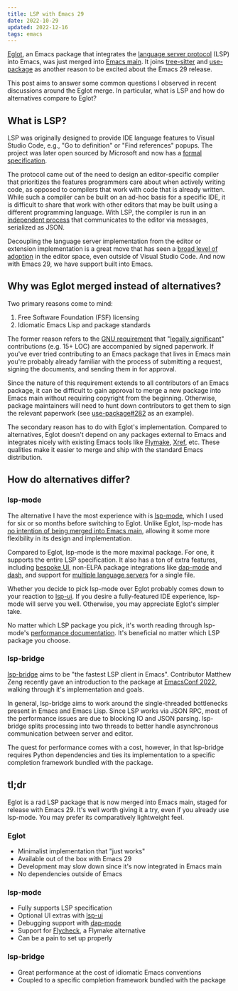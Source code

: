 ```yaml
---
title: LSP with Emacs 29
date: 2022-10-29
updated: 2022-12-16
tags: emacs
---
```


[Eglot](https://joaotavora.github.io/eglot/), an Emacs package that integrates the [language server protocol](https://microsoft.github.io/language-server-protocol/) (LSP) into Emacs, was just merged into [Emacs main](https://lists.gnu.org/archive/html/emacs-devel/2022-10/msg01609.html). It joins [tree-sitter](https://emacs-tree-sitter.github.io/) and [use-package](https://github.com/jwiegley/use-package) as another reason to be excited about the Emacs 29 release.

This post aims to answer some common questions I observed in recent discussions around the Eglot merge. In particular, what is LSP and how do alternatives compare to Eglot?

## What is LSP?

LSP was originally designed to provide IDE language features to Visual Studio Code, e.g., "Go to definition" or "Find references" popups. The project was later open sourced by Microsoft and now has a [formal specification](https://microsoft.github.io/language-server-protocol/specifications/lsp/3.17/specification/).

The protocol came out of the need to design an editor-specific compiler that prioritizes the features programmers care about when actively writing code, as opposed to compilers that work with code that is already written. While such a compiler can be built on an ad-hoc basis for a specific IDE, it is difficult to share that work with other editors that may be built using a different programming language. With LSP, the compiler is run in an [independent process](https://learn.microsoft.com/en-us/visualstudio/extensibility/language-server-protocol?view=vs-2022#how-the-lsp-works) that communicates to the editor via messages, serialized as JSON.

Decoupling the language server implementation from the editor or extension implementation is a great move that has seen a [broad level of adoption](https://langserver.org/#implementations-server) in the editor space, even outside of Visual Studio Code. And now with Emacs 29, we have support built into Emacs.

## Why was Eglot merged instead of alternatives?

Two primary reasons come to mind:

1. Free Software Foundation (FSF) licensing
2. Idiomatic Emacs Lisp and package standards

The former reason refers to the [GNU requirement](https://www.gnu.org/licenses/why-assign.en.html) that "[legally significant](https://www.gnu.org/prep/maintain/html_node/Legally-Significant.html#Legally-Significant)" contributions (e.g. 15+ LOC) are accompanied by signed paperwork. If you've ever tried contributing to an Emacs package that lives in Emacs main you're probably already familiar with the process of submitting a request, signing the documents, and sending them in for approval.

Since the nature of this requirement extends to all contributors of an Emacs package, it can be difficult to gain approval to merge a new package into Emacs main without requiring copyright from the beginning. Otherwise, package maintainers will need to hunt down contributors to get them to sign the relevant paperwork (see [use-package#282](https://github.com/jwiegley/use-package/issues/282) as an example).

The secondary reason has to do with Eglot's implementation. Compared to alternatives, Eglot doesn't depend on any packages external to Emacs and integrates nicely with existing Emacs tools like [Flymake](https://www.gnu.org/software/emacs/manual/html_mono/flymake.html#Top), [Xref](https://www.gnu.org/software/emacs/manual/html_mono/emacs.html#Xref), etc. These qualities make it easier to merge and ship with the standard Emacs distribution.

## How do alternatives differ?

### lsp-mode

The alternative I have the most experience with is [lsp-mode](https://github.com/emacs-lsp/lsp-mode), which I used for six or so months before switching to Eglot. Unlike Eglot, lsp-mode has [no intention of being merged into Emacs main](https://github.com/emacs-lsp/lsp-mode/issues/444), allowing it some more flexibility in its design and implementation.

Compared to Eglot, lsp-mode is the more maximal package. For one, it supports the entire LSP specification. It also has a ton of extra features, including [bespoke UI](https://emacs-lsp.github.io/lsp-ui), non-ELPA package integrations like [dap-mode](https://github.com/emacs-lsp/dap-mode) and [dash](https://github.com/magnars/dash.el), and support for [multiple language servers](https://github.com/emacs-lsp/lsp-mode/issues/424) for a single file.

Whether you decide to pick lsp-mode over Eglot probably comes down to your reaction to [lsp-ui](https://emacs-lsp.github.io/lsp-ui/). If you desire a fully-featured IDE experience, lsp-mode will serve you well. Otherwise, you may appreciate Eglot's simpler take.

No matter which LSP package you pick, it's worth reading through lsp-mode's [performance documentation](https://emacs-lsp.github.io/lsp-mode/page/performance/). It's beneficial no matter which LSP package you choose.

### lsp-bridge

[lsp-bridge](https://github.com/manateelazycat/lsp-bridge) aims to be "the fastest LSP client in Emacs". Contributor Matthew Zeng recently gave an introduction to the package at [EmacsConf 2022](https://emacsconf.org/2022/talks/lspbridge/), walking through it's implementation and goals.

In general, lsp-bridge aims to work around the single-threaded bottlenecks present in Emacs and Emacs Lisp. Since LSP works via JSON RPC, most of the performance issues are due to blocking IO and JSON parsing. lsp-bridge splits processing into two threads to better handle asynchronous communication between server and editor.

The quest for performance comes with a cost, however, in that lsp-bridge requires Python dependencies and ties its implementation to a specific completion framework bundled with the package.

## tl;dr

Eglot is a rad LSP package that is now merged into Emacs main, staged for release with Emacs 29. It's well worth giving it a try, even if you already use lsp-mode. You may prefer its comparatively lightweight feel.

### Eglot

- Minimalist implementation that "just works"
- Available out of the box with Emacs 29
- Development may slow down since it's now integrated in Emacs main
- No dependencies outside of Emacs

### lsp-mode

- Fully supports LSP specification
- Optional UI extras with [lsp-ui](https://emacs-lsp.github.io/lsp-ui)
- Debugging support with [dap-mode](https://emacs-lsp.github.io/dap-mode/)
- Support for [Flycheck](https://github.com/flycheck/flycheck), a Flymake alternative
- Can be a pain to set up properly

### lsp-bridge

- Great performance at the cost of idiomatic Emacs conventions
- Coupled to a specific completion framework bundled with the package
